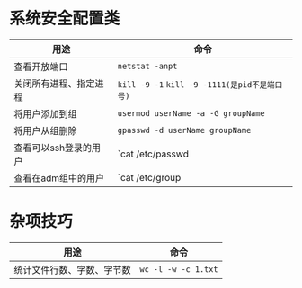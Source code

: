 # 系统安全配置类
用途|命令
-|-
查看开放端口|`netstat -anpt`
关闭所有进程、指定进程|`kill -9 -1` `kill -9 -1111(是pid不是端口号)`
将用户添加到组|`usermod userName -a -G groupName`
将用户从组删除|`gpasswd -d userName groupName`
查看可以ssh登录的用户|`cat /etc/passwd|grep sh$`
查看在adm组中的用户|`cat /etc/group|grep ^adm`


# 杂项技巧
用途|命令
-|-
统计文件行数、字数、字节数|`wc -l -w -c 1.txt`